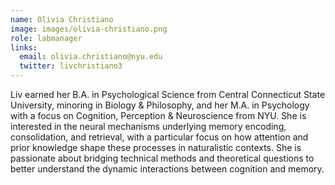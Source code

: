 ```yaml
---
name: Olivia Christiano
image: images/olivia-christiano.png
role: labmanager
links:
  email: olivia.christiano@nyu.edu
  twitter: livchristiano3
---
```



Liv earned her B.A. in Psychological Science from Central Connecticut State University, minoring in Biology & Philosophy, and her M.A. in Psychology with a focus on Cognition, Perception & Neuroscience from NYU. She is interested in the neural mechanisms underlying memory encoding, consolidation, and retrieval, with a particular focus on how attention and prior knowledge shape these processes in naturalistic contexts. She is passionate about bridging technical methods and theoretical questions to better understand the dynamic interactions between cognition and memory. 
